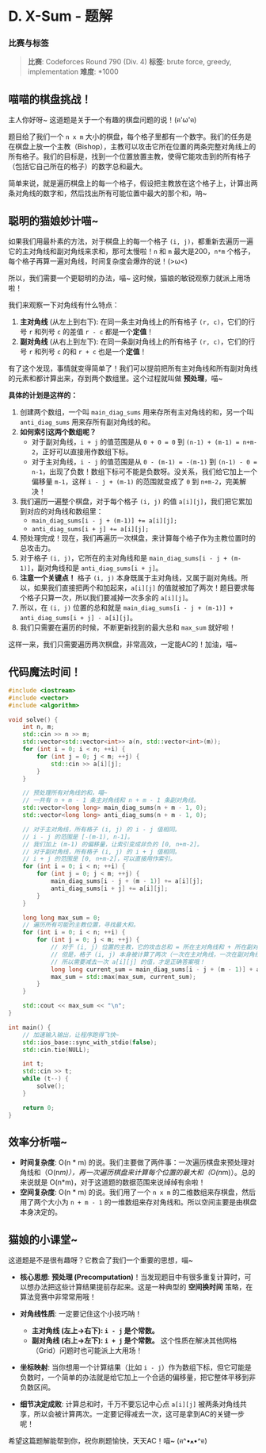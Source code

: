 # D. X-Sum - 题解

### 比赛与标签
> **比赛**: Codeforces Round 790 (Div. 4)
> **标签**: brute force, greedy, implementation
> **难度**: *1000

## 喵喵的棋盘挑战！
主人你好呀~ 这道题是关于一个有趣的棋盘问题的说！(ฅ'ω'ฅ)

题目给了我们一个 `n x m` 大小的棋盘，每个格子里都有一个数字。我们的任务是在棋盘上放一个主教（Bishop），主教可以攻击它所在位置的两条完整对角线上的所有格子。我们的目标是，找到一个位置放置主教，使得它能攻击到的所有格子（包括它自己所在的格子）的数字总和最大。

简单来说，就是遍历棋盘上的每一个格子，假设把主教放在这个格子上，计算出两条对角线的数字和，然后找出所有可能位置中最大的那个和，呐~

## 聪明的猫娘妙计喵~
如果我们用最朴素的方法，对于棋盘上的每一个格子 `(i, j)`，都重新去遍历一遍它的主对角线和副对角线来求和，那可太慢啦！`n` 和 `m` 最大是200，`n*m` 个格子，每个格子再算一遍对角线，时间复杂度会爆炸的说！(>ω<)

所以，我们需要一个更聪明的办法，喵~ 这时候，猫娘的敏锐观察力就派上用场啦！

我们来观察一下对角线有什么特点：
1.  **主对角线** (从左上到右下): 在同一条主对角线上的所有格子 `(r, c)`，它们的行号 `r` 和列号 `c` 的差值 `r - c` 都是一个**定值**！
2.  **副对角线** (从右上到左下): 在同一条副对角线上的所有格子 `(r, c)`，它们的行号 `r` 和列号 `c` 的和 `r + c` 也是一个**定值**！

有了这个发现，事情就变得简单了！我们可以提前把所有主对角线和所有副对角线的元素和都计算出来，存到两个数组里。这个过程就叫做 **预处理**，喵~

**具体的计划是这样的：**

1.  创建两个数组，一个叫 `main_diag_sums` 用来存所有主对角线的和，另一个叫 `anti_diag_sums` 用来存所有副对角线的和。
2.  **如何索引这两个数组呢？**
    *   对于副对角线，`i + j` 的值范围是从 `0 + 0 = 0` 到 `(n-1) + (m-1) = n+m-2`，正好可以直接用作数组下标。
    *   对于主对角线，`i - j` 的值范围是从 `0 - (m-1) = -(m-1)` 到 `(n-1) - 0 = n-1`，出现了负数！数组下标可不能是负数呀。没关系，我们给它加上一个偏移量 `m-1`，这样 `i - j + (m-1)` 的范围就变成了 `0` 到 `n+m-2`，完美解决！
3.  我们遍历一遍整个棋盘，对于每个格子 `(i, j)` 的值 `a[i][j]`，我们把它累加到对应的对角线和数组里：
    *   `main_diag_sums[i - j + (m-1)] += a[i][j];`
    *   `anti_diag_sums[i + j] += a[i][j];`
4.  预处理完成！现在，我们再遍历一次棋盘，来计算每个格子作为主教位置时的总攻击力。
5.  对于格子 `(i, j)`，它所在的主对角线和是 `main_diag_sums[i - j + (m-1)]`，副对角线和是 `anti_diag_sums[i + j]`。
6.  **注意一个关键点！** 格子 `(i, j)` 本身既属于主对角线，又属于副对角线。所以，如果我们直接把两个和加起来，`a[i][j]` 的值就被加了两次！题目要求每个格子只算一次，所以我们要减掉一次多余的 `a[i][j]`。
7.  所以，在 `(i, j)` 位置的总和就是 `main_diag_sums[i - j + (m-1)] + anti_diag_sums[i + j] - a[i][j]`。
8.  我们只需要在遍历的时候，不断更新找到的最大总和 `max_sum` 就好啦！

这样一来，我们只需要遍历两次棋盘，非常高效，一定能AC的！加油，喵~

## 代码魔法时间！
```cpp
#include <iostream>
#include <vector>
#include <algorithm>

void solve() {
    int n, m;
    std::cin >> n >> m;
    std::vector<std::vector<int>> a(n, std::vector<int>(m));
    for (int i = 0; i < n; ++i) {
        for (int j = 0; j < m; ++j) {
            std::cin >> a[i][j];
        }
    }

    // 预处理所有对角线的和，喵~
    // 一共有 n + m - 1 条主对角线和 n + m - 1 条副对角线。
    std::vector<long long> main_diag_sums(n + m - 1, 0);
    std::vector<long long> anti_diag_sums(n + m - 1, 0);

    // 对于主对角线，所有格子 (i, j) 的 i - j 值相同。
    // i - j 的范围是 [-(m-1), n-1]。
    // 我们加上 (m-1) 的偏移量，让索引变成非负的 [0, n+m-2]。
    // 对于副对角线，所有格子 (i, j) 的 i + j 值相同。
    // i + j 的范围是 [0, n+m-2]，可以直接用作索引。
    for (int i = 0; i < n; ++i) {
        for (int j = 0; j < m; ++j) {
            main_diag_sums[i - j + (m - 1)] += a[i][j];
            anti_diag_sums[i + j] += a[i][j];
        }
    }

    long long max_sum = 0;
    // 遍历所有可能的主教位置，寻找最大和。
    for (int i = 0; i < n; ++i) {
        for (int j = 0; j < m; ++j) {
            // 对于 (i, j) 位置的主教，它的攻击总和 = 所在主对角线和 + 所在副对角线和。
            // 但是，格子 (i, j) 本身被计算了两次（一次在主对角线，一次在副对角线）。
            // 所以需要减去一次 a[i][j] 的值，才是正确答案哦！
            long long current_sum = main_diag_sums[i - j + (m - 1)] + anti_diag_sums[i + j] - a[i][j];
            max_sum = std::max(max_sum, current_sum);
        }
    }

    std::cout << max_sum << "\n";
}

int main() {
    // 加速输入输出，让程序跑得飞快~
    std::ios_base::sync_with_stdio(false);
    std::cin.tie(NULL);

    int t;
    std::cin >> t;
    while (t--) {
        solve();
    }

    return 0;
}
```

## 效率分析喵~
- **时间复杂度**: O(n * m) 的说。我们主要做了两件事：一次遍历棋盘来预处理对角线和（O(n*m)），再一次遍历棋盘来计算每个位置的最大和（O(n*m)）。总的来说就是 O(n*m)，对于这道题的数据范围来说绰绰有余啦！
- **空间复杂度**: O(n * m) 的说。我们用了一个 `n x m` 的二维数组来存棋盘，然后用了两个大小为 `n + m - 1` 的一维数组来存对角线和。所以空间主要是由棋盘本身决定的。

## 猫娘的小课堂~
这道题是不是很有趣呀？它教会了我们一个重要的思想，喵~

- **核心思想**: **预处理 (Precomputation)**！当发现题目中有很多重复计算时，可以想办法把这些计算结果提前存起来。这是一种典型的 **空间换时间** 策略，在算法竞赛中非常常用哦！

- **对角线性质**: 一定要记住这个小技巧呐！
    - **主对角线 (左上->右下): `i - j` 是个常数。**
    - **副对角线 (右上->左下): `i + j` 是个常数。**
    这个性质在解决其他网格（Grid）问题时也可能派上大用场！

- **坐标映射**: 当你想用一个计算结果（比如 `i - j`）作为数组下标，但它可能是负数时，一个简单的办法就是给它加上一个合适的偏移量，把它整体平移到非负数区间。

- **细节决定成败**: 计算总和时，千万不要忘记中心点 `a[i][j]` 被两条对角线共享，所以会被计算两次。一定要记得减去一次，这可是拿到AC的关键一步呢！

希望这篇题解能帮到你，祝你刷题愉快，天天AC！喵~ (ฅ^•ﻌ•^ฅ)
